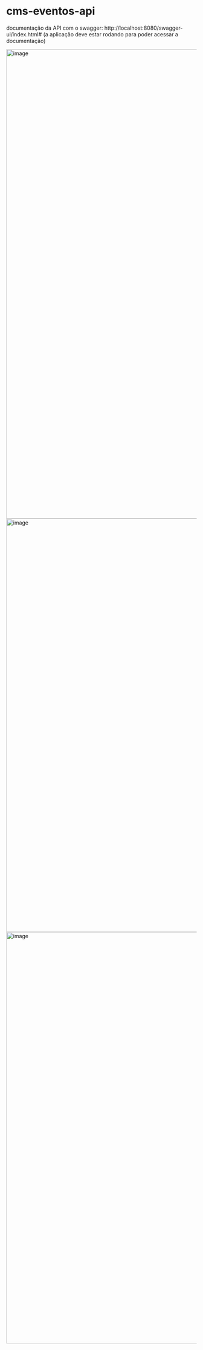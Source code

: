 # cms-eventos-api

documentação da API com o swagger: http://localhost:8080/swagger-ui/index.html# (a aplicação deve estar rodando para poder acessar a documentação)

<img width="1240" alt="image" src="https://github.com/uff-dev-web-avancado-2024-1/cms-eventos-api/assets/91548880/864cb680-3e1e-4ca6-ac0b-4c0fd033c13c">
<img width="1092" alt="image" src="https://github.com/uff-dev-web-avancado-2024-1/cms-eventos-api/assets/91548880/a766c36b-2860-4886-9c8a-ea7bc8a84e9d">
<img width="1087" alt="image" src="https://github.com/uff-dev-web-avancado-2024-1/cms-eventos-api/assets/91548880/65b4689e-7705-4f9a-a24e-749a85e3412d">


